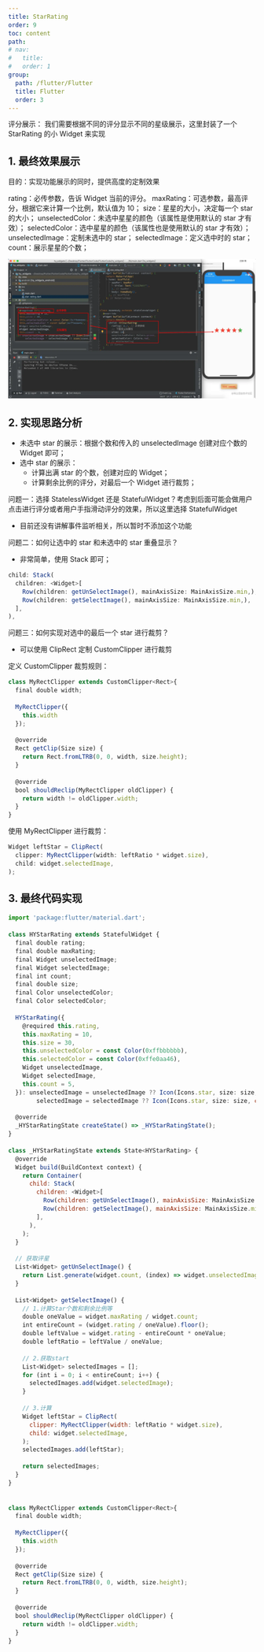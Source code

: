 ```yaml
---
title: StarRating
order: 9
toc: content
path:
# nav:
#   title:
#   order: 1
group:
  path: /flutter/Flutter
  title: Flutter
  order: 3
---
```


评分展示： 我们需要根据不同的评分显示不同的星级展示，这里封装了一个 StarRating 的小 Widget 来实现

## 1. 最终效果展示

目的：实现功能展示的同时，提供高度的定制效果

rating：必传参数，告诉 Widget 当前的评分。 maxRating：可选参数，最高评分，根据它来计算一个比例，默认值为 10； size：星星的大小，决定每一个 star 的大小； unselectedColor：未选中星星的颜色（该属性是使用默认的 star 才有效）； selectedColor：选中星星的颜色（该属性也是使用默认的 star 才有效）； unselectedImage：定制未选中的 star； selectedImage：定义选中时的 star； count：展示星星的个数；

<img src="./../assets/starRating.png" alt="" style="zoom:100%;" />

## 2. 实现思路分析

- 未选中 star 的展示：根据个数和传入的 unselectedImage 创建对应个数的 Widget 即可；
- 选中 star 的展示：
  - 计算出满 star 的个数，创建对应的 Widget；
  - 计算剩余比例的评分，对最后一个 Widget 进行裁剪；

问题一：选择 StatelessWidget 还是 StatefulWidget？考虑到后面可能会做用户点击进行评分或者用户手指滑动评分的效果，所以这里选择 StatefulWidget

- 目前还没有讲解事件监听相关，所以暂时不添加这个功能

问题二：如何让选中的 star 和未选中的 star 重叠显示？

- 非常简单，使用 Stack 即可；

```js
child: Stack(
  children: <Widget>[
    Row(children: getUnSelectImage(), mainAxisSize: MainAxisSize.min,),
    Row(children: getSelectImage(), mainAxisSize: MainAxisSize.min,),
  ],
),
```

问题三：如何实现对选中的最后一个 star 进行裁剪？

- 可以使用 ClipRect 定制 CustomClipper 进行裁剪

定义 CustomClipper 裁剪规则：

```js
class MyRectClipper extends CustomClipper<Rect>{
  final double width;

  MyRectClipper({
    this.width
  });

  @override
  Rect getClip(Size size) {
    return Rect.fromLTRB(0, 0, width, size.height);
  }

  @override
  bool shouldReclip(MyRectClipper oldClipper) {
    return width != oldClipper.width;
  }
}
```

使用 MyRectClipper 进行裁剪：

```js
Widget leftStar = ClipRect(
  clipper: MyRectClipper(width: leftRatio * widget.size),
  child: widget.selectedImage,
);
```

## 3. 最终代码实现

```js
import 'package:flutter/material.dart';

class HYStarRating extends StatefulWidget {
  final double rating;
  final double maxRating;
  final Widget unselectedImage;
  final Widget selectedImage;
  final int count;
  final double size;
  final Color unselectedColor;
  final Color selectedColor;

  HYStarRating({
    @required this.rating,
    this.maxRating = 10,
    this.size = 30,
    this.unselectedColor = const Color(0xffbbbbbb),
    this.selectedColor = const Color(0xffe0aa46),
    Widget unselectedImage,
    Widget selectedImage,
    this.count = 5,
  }): unselectedImage = unselectedImage ?? Icon(Icons.star, size: size, color: unselectedColor,),
        selectedImage = selectedImage ?? Icon(Icons.star, size: size, color: selectedColor);

  @override
  _HYStarRatingState createState() => _HYStarRatingState();
}

class _HYStarRatingState extends State<HYStarRating> {
  @override
  Widget build(BuildContext context) {
    return Container(
      child: Stack(
        children: <Widget>[
          Row(children: getUnSelectImage(), mainAxisSize: MainAxisSize.min),
          Row(children: getSelectImage(), mainAxisSize: MainAxisSize.min),
        ],
      ),
    );
  }

  // 获取评星
  List<Widget> getUnSelectImage() {
    return List.generate(widget.count, (index) => widget.unselectedImage);
  }

  List<Widget> getSelectImage() {
    // 1.计算Star个数和剩余比例等
    double oneValue = widget.maxRating / widget.count;
    int entireCount = (widget.rating / oneValue).floor();
    double leftValue = widget.rating - entireCount * oneValue;
    double leftRatio = leftValue / oneValue;

    // 2.获取start
    List<Widget> selectedImages = [];
    for (int i = 0; i < entireCount; i++) {
      selectedImages.add(widget.selectedImage);
    }

    // 3.计算
    Widget leftStar = ClipRect(
      clipper: MyRectClipper(width: leftRatio * widget.size),
      child: widget.selectedImage,
    );
    selectedImages.add(leftStar);

    return selectedImages;
  }
}


class MyRectClipper extends CustomClipper<Rect>{
  final double width;

  MyRectClipper({
    this.width
  });

  @override
  Rect getClip(Size size) {
    return Rect.fromLTRB(0, 0, width, size.height);
  }

  @override
  bool shouldReclip(MyRectClipper oldClipper) {
    return width != oldClipper.width;
  }
}
```
